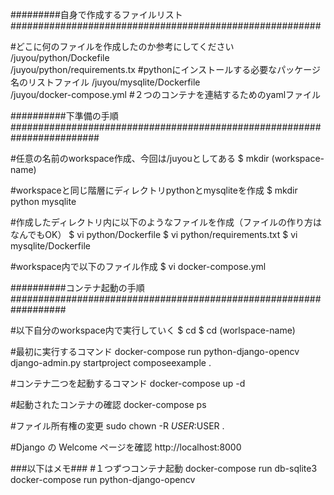 #########自身で作成するファイルリスト########################################################

#どこに何のファイルを作成したのか参考にしてください
/juyou/python/Dockefile     
/juyou/python/requirements.tx   #pythonにインストールする必要なパッケージ名のリストファイル
/juyou/mysqlite/Dockerfile      
/juyou/docker-compose.yml       #２つのコンテナを連結するためのyamlファイル





##########下準備の手順########################################################################

#任意の名前のworkspace作成、今回は/juyouとしてある
$ mkdir (workspace-name)


#workspaceと同じ階層にディレクトリpythonとmysqliteを作成
$ mkdir python mysqlite


#作成したディレクトリ内に以下のようなファイルを作成（ファイルの作り方はなんでもOK）
$ vi python/Dockerfile
$ vi python/requirements.txt
$ vi mysqlite/Dockerfile

#workspace内で以下のファイル作成
$ vi docker-compose.yml





##########コンテナ起動の手順##################################################################

#以下自分のworkspace内で実行していく
$ cd
$ cd (worlspace-name)

#最初に実行するコマンド
docker-compose run python-django-opencv  django-admin.py startproject composeexample .

#コンテナ二つを起動するコマンド
docker-compose up -d

#起動されたコンテナの確認
docker-compose ps                       

#ファイル所有権の変更
sudo chown -R $USER:$USER .

#Django の Welcome ページを確認
http://localhost:8000



###以下はメモ###
#１つずつコンテナ起動
docker-compose run db-sqlite3
docker-compose run python-django-opencv
